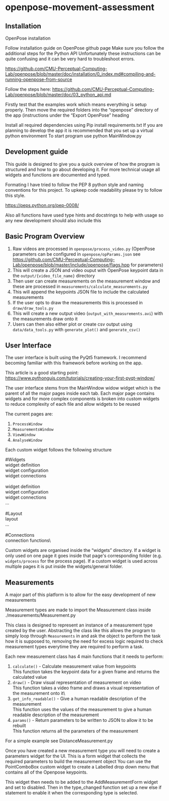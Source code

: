 # openpose-movement-assessment


## Installation


OpenPose installation

Follow installation guide on OpenPose github page
Make sure you follow the additional steps for the Python API
Unfortunately these instructions can be quite confusing and it can be very hard to troubleshoot errors. 

https://github.com/CMU-Perceptual-Computing-Lab/openpose/blob/master/doc/installation/0_index.md#compiling-and-running-openpose-from-source



Follow the steps here:
https://github.com/CMU-Perceptual-Computing-Lab/openpose/blob/master/doc/03_python_api.md

Firstly test that the examples work which means everything is setup properly.
Then move the required folders into the “openpose” directory of the app (instructions under the “Export OpenPose” heading

Install all required dependencies using
Pip install requirements.txt
If you are planning to develop the app it is recommended that you set up a virtual python environment
To start program use python MainWindow.py

## Development guide
This guide is designed to give you a quick overview of how the program is structured and how to go about developing it. For more technical usage all widgets and functions are documented and typed. 

Formating
I have tried to follow the PEP 8 python style and naming conventions for this project. To upkeep code readability please try to follow this style.

https://peps.python.org/pep-0008/

Also all functions have used type hints and docstrings to help with usage so any new development should also include this


## Basic Program Overview

1. Raw videos are processed in `openpose/process_video.py` (OpenPose parameters can be configured in `openpose/opParams.json` see https://github.com/CMU-Perceptual-Computing-Lab/openpose/blob/master/include/openpose/flags.hpp for parameters)
2. This will create a JSON and video ouput with OpenPose keypoint data in the `output/{video_file_name}` directory
3. Then user can create measurements on the measurement window and these are processed in `measurements/calculate_measurements.py`
4. This will append the keypoints JSON file to include the calculated measurements
5. If the user opts to draw the measurements this is processed in `draw/draw_tools.py`
6. This will create a new output video (`output_with_measurements.avi`) with the measurements draw onto it
7. Users can then also either plot or create csv output using `data/data_tools.py` with `generate_plot()` and `generate_csv()`


## User Interface

The user interface is built using the PyQt5 framework. I recommend becoming familiar with this framework before working on the app.

This article is a good starting point:
https://www.pythonguis.com/tutorials/creating-your-first-pyqt-window/


The user interface stems from the MainWindow widow widget which is the parent of all the major pages inside each tab.
Each major page contains widgets and for more complex components is broken into custom widgets to reduce complexity of each file and allow widgets to be reused

The current pages are:
1. `ProcessWindow`
2. `MeasurementsWindow`
3. `ViewWindow`
4. `AnalyseWindow`

Each custom widget follows the following structure

#Widgets\
widget definition\
widget configuration\
widget connections\
\
widget definition\
widget configuration\
widget connections\
…\
\
#Layout\
layout \
…\
\
#Connections\
connection functions\

Custom widgets are organised inside the “widgets” directory. If a widget is only used on one page it goes inside that page's corresponding folder (e.g. `widgets/process` for the process page). If a custom widget is used across multiple pages it is put inside the widgets/general folder.



## Measurements

A major part of this platform is to allow for the easy development of new measurements

Measurement types are made to import the Measurement class inside ./measurements/Measurement.py

This class is designed to represent an instance of a measurement type created by the user.
Abstracting the class like this allows the program to simply loop through `Measurements` in and ask the object to perform the task how it is supposed to, removing the need for excess logic required to check measurement types everytime they are required to perform a task.

Each new measurement class has 4 main functions that it needs to perform:

1. `calculate()` - Calculate measurement value from keypoints\
This function takes the keypoint data for a given frame and returns the calculated value
2. `draw()` - Draw visual representation of measurement on video\
This function takes a video frame and draws a visual representation of the measurement onto it\
3. `get_info_readable()` - Give a human readable description of the measurement\
This function uses the values of the measurement to give a human readable description of the measurement
4. `params()` - Return parameters to be written to JSON to allow it to be rebuilt\
This function returns all the parameters of the measurement

For a simple example see DistanceMeasurement.py

Once you have created a new measurement type you will need to create a parameters widget for the UI. 
This is a form widget that collects the required parameters to build the measurement object
You can use the PointComboBox custom widget to create a Labelled drop down menu that contains all of the Openpose keypoints.

This widget then needs to be added to the AddMeasurementForm widget and set to disabled.
Then in the type_changed function set up a new else if statement to enable it when the corresponding type is selected.


